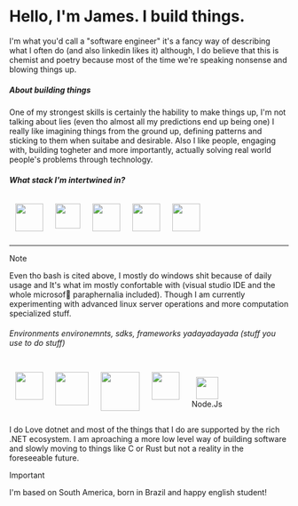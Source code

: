 # Hello, I'm James. I build things.
I'm what you'd call a "software engineer" it's a fancy way of describing what I often do (and also linkedin 
likes it) although, I do believe that this is chemist and poetry because most of the time we're speaking nonsense 
and blowing things up.

##### About building things
One of my strongest skills is certainly the hability to make things up, I'm not talking about lies (even 
tho almost all my predictions end up being one) I really like imagining things from the ground up, defining patterns 
and sticking to them when suitabe and desirable. Also I like people, engaging with, building togheter and more importantly, actually 
solving real world people's problems through technology.

##### What stack I'm intertwined in?

<div style="display: flex;">
   <img heigh="40px" width="50" style="margin:11px" src="https://cdn.jsdelivr.net/gh/devicons/devicon@latest/icons/csharp/csharp-plain.svg"  />
   <img heigh="40px" width="45" style="margin:11px" src="https://cdn.jsdelivr.net/gh/devicons/devicon@latest/icons/typescript/typescript-plain.svg"/>
   <img heigh="40px" width="50" style="margin:11px" src="https://cdn.jsdelivr.net/gh/devicons/devicon@latest/icons/azuresqldatabase/azuresqldatabase-original.svg"/>
   <img heigh="40px" width="50" style="margin:11px" src="https://cdn.jsdelivr.net/gh/devicons/devicon@latest/icons/powershell/powershell-original.svg"/>
   <img heigh="40px" width="50" style="margin:11px" src="https://cdn.jsdelivr.net/gh/devicons/devicon@latest/icons/bash/bash-original.svg"/>
          
</div>

---
> [!NOTE]
> Even tho bash is cited above, I mostly do windows shit because of daily usage and It's what im mostly 
confortable with (visual studio IDE and the whole microsof💖 paraphernalia included). Though I am currently experimenting with advanced linux server 
operations and more computation specialized stuff.

###### Environments environemnts, sdks, frameworks yadayadayada (stuff you use to do stuff)
<div style="display: flex;">
   <img heigh="40px" width="50" style="margin:11px" src="https://www.svgrepo.com/show/376369/dotnet.svg"/>
   <img heigh="40px" width="60" style="margin:11px" src="https://cdn.jsdelivr.net/gh/devicons/devicon@latest/icons/postgresql/postgresql-original.svg"  />
   <img heigh="40px" width="70" style="margin:11px" src="https://cdn.jsdelivr.net/gh/devicons/devicon@latest/icons/docker/docker-plain.svg"  />
   <img heigh="40px" width="50" style="margin:11px" src="https://cdn.jsdelivr.net/gh/devicons/devicon@latest/icons/wasm/wasm-original.svg"  />
   <div style="display:flex; flex-direction: column; align-items:center; margin:11px; margin-top: 20px">
   <img heigh="40px" width="40" src="https://cdn.jsdelivr.net/gh/devicons/devicon@latest/icons/nodejs/nodejs-original.svg"  />
   <span>Node.Js</span>
   </div>
</div>

I do Love dotnet and most of the things that I do are supported by the rich .NET ecosystem. I 
am aproaching a more low level way of building software and slowly moving to things like C or Rust but 
not a reality in the foreseeable future.

> [!IMPORTANT]
> I'm based on South America, born in Brazil and happy english student!
